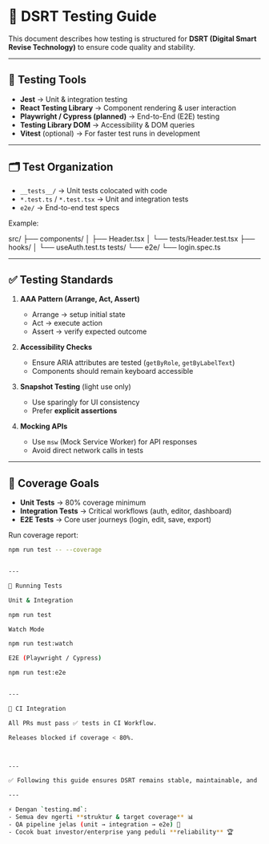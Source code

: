 # 🧪 DSRT Testing Guide

This document describes how testing is structured for **DSRT (Digital Smart Revise Technology)** to ensure code quality and stability.

---

## 📌 Testing Tools
- **Jest** → Unit & integration testing
- **React Testing Library** → Component rendering & user interaction
- **Playwright / Cypress (planned)** → End-to-End (E2E) testing
- **Testing Library DOM** → Accessibility & DOM queries
- **Vitest** (optional) → For faster test runs in development

---

## 🗂 Test Organization
- `__tests__/` → Unit tests colocated with code
- `*.test.ts` / `*.test.tsx` → Unit and integration tests
- `e2e/` → End-to-end test specs

Example:

src/ ├── components/ │   ├── Header.tsx │   └── tests/Header.test.tsx ├── hooks/ │   └── useAuth.test.ts tests/ └── e2e/ └── login.spec.ts

---

## ✅ Testing Standards
1. **AAA Pattern (Arrange, Act, Assert)**  
   - Arrange → setup initial state  
   - Act → execute action  
   - Assert → verify expected outcome  

2. **Accessibility Checks**  
   - Ensure ARIA attributes are tested (`getByRole`, `getByLabelText`)  
   - Components should remain keyboard accessible  

3. **Snapshot Testing** (light use only)  
   - Use sparingly for UI consistency  
   - Prefer **explicit assertions**  

4. **Mocking APIs**  
   - Use `msw` (Mock Service Worker) for API responses  
   - Avoid direct network calls in tests  

---

## 🎯 Coverage Goals
- **Unit Tests** → 80% coverage minimum  
- **Integration Tests** → Critical workflows (auth, editor, dashboard)  
- **E2E Tests** → Core user journeys (login, edit, save, export)  

Run coverage report:
```bash
npm run test -- --coverage


---

🚀 Running Tests

Unit & Integration

npm run test

Watch Mode

npm run test:watch

E2E (Playwright / Cypress)

npm run test:e2e


---

🔄 CI Integration

All PRs must pass ✅ tests in CI Workflow.

Releases blocked if coverage < 80%.



---

✅ Following this guide ensures DSRT remains stable, maintainable, and production-ready.

---

⚡ Dengan `testing.md`:  
- Semua dev ngerti **struktur & target coverage** 📊  
- QA pipeline jelas (unit → integration → e2e) 🔄  
- Cocok buat investor/enterprise yang peduli **reliability** 🏆  
